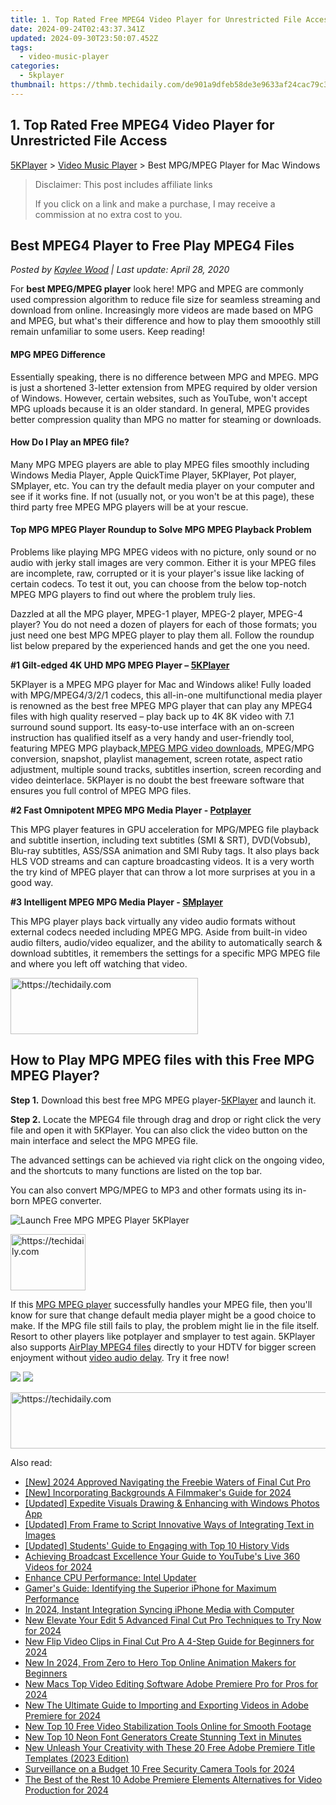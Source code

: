 ```yaml
---
title: 1. Top Rated Free MPEG4 Video Player for Unrestricted File Access
date: 2024-09-24T02:43:37.341Z
updated: 2024-09-30T23:50:07.452Z
tags:
  - video-music-player
categories:
  - 5kplayer
thumbnail: https://thmb.techidaily.com/de901a9dfeb58de3e9633af24cac79c38827e6567ccf0cdebe9976885fce2e39.png
---
```


## 1. Top Rated Free MPEG4 Video Player for Unrestricted File Access

[5KPlayer](https://tools.techidaily.com/5kplayer/products/) \> [Video Music Player](https://tools.techidaily.com/5kplayer/video-music-player/) \> Best MPG/MPEG Player for Mac Windows

>  Disclaimer: This post includes affiliate links
>
>  If you click on a link and make a purchase, I may receive a commission at no extra cost to you.
>

## Best MPEG4 Player to Free Play MPEG4 Files

 _Posted by [Kaylee Wood](https://www.quora.com/profile/Amanda-Hu-21) | Last update: April 28, 2020_

For **best MPEG/MPEG player** look here! MPG and MPEG are commonly used compression algorithm to reduce file size for seamless streaming and download from online. Increasingly more videos are made based on MPG and MPEG, but what's their difference and how to play them smooothly still remain unfamiliar to some users. Keep reading! 

#### **MPG MPEG Difference**

Essentially speaking, there is no difference between MPG and MPEG. MPG is just a shortened 3-letter extension from MPEG required by older version of Windows. However, certain websites, such as YouTube, won't accept MPG uploads because it is an older standard. In general, MPEG provides better compression quality than MPG no matter for steaming or downloads. 

#### **How Do I Play an MPEG file?**

Many MPG MPEG players are able to play MPEG files smoothly including Windows Media Player, Apple QuickTime Player, 5KPlayer, Pot player, SMplayer, etc. You can try the default media player on your computer and see if it works fine. If not (usually not, or you won't be at this page), these third party free MPEG MPG players will be at your rescue. 

#### **Top MPG MPEG Player Roundup to Solve MPG MPEG Playback Problem**

Problems like playing MPG MPEG videos with no picture, only sound or no audio with jerky stall images are very common. Either it is your MPEG files are incomplete, raw, corrupted or it is your player's issue like lacking of certain codecs. To test it out, you can choose from the below top-notch MPEG MPG players to find out where the problem truly lies. 

Dazzled at all the MPG player, MPEG-1 player, MPEG-2 player, MPEG-4 player? You do not need a dozen of players for each of those formats; you just need one best MPG MPEG player to play them all. Follow the roundup list below prepared by the experienced hands and get the one you need. 

**#1 Gilt-edged 4K UHD MPG MPEG Player – [5KPlayer](https://tools.techidaily.com/5kplayer/products/)** 

5KPlayer is a MPEG MPG player for Mac and Windows alike! Fully loaded with MPG/MPEG4/3/2/1 codecs, this all-in-one multifunctional media player is renowned as the best free MPEG MPG player that can play any MPEG4 files with high quality reserved – play back up to 4K 8K video with 7.1 surround sound support. Its easy-to-use interface with an on-screen instruction has qualified itself as a very handy and user-friendly tool, featuring MPEG MPG playback,[MPEG MPG video downloads](https://tools.techidaily.com/5kplayer/youtube-download/), MPEG/MPG conversion, snapshot, playlist management, screen rotate, aspect ratio adjustment, multiple sound tracks, subtitles insertion, screen recording and video deinterlace. 5KPlayer is no doubt the best freeware software that ensures you full control of MPEG MPG files.

**#2 Fast Omnipotent MPEG MPG Media Player - [Potplayer](https://potplayer.daum.net/)**

This MPG player features in GPU acceleration for MPG/MPEG file playback and subtitle insertion, including text subtitles (SMI & SRT), DVD(Vobsub), Blu-ray subtitles, ASS/SSA animation and SMI Ruby tags. It also plays back HLS VOD streams and can capture broadcasting videos. It is a very worth the try kind of MPEG player that can throw a lot more surprises at you in a good way.

**#3 Intelligent MPEG MPG Media Player - [SMplayer](http://smplayer.sourceforge.net/)**

This MPG player plays back virtually any video audio formats without external codecs needed including MPEG MPG. Aside from built-in video audio filters, audio/video equalizer, and the ability to automatically search & download subtitles, it remembers the settings for a specific MPG MPEG file and where you left off watching that video. 

<!-- affiliate ads begin -->
<a href="https://wigfever.sjv.io/c/5597632/2005183/22899" target="_top" id="2005183">
  <img src="//a.impactradius-go.com/display-ad/22899-2005183" border="0" alt="https://techidaily.com" width="300" height="90"/>
</a>
<img height="0" width="0" src="https://wigfever.sjv.io/i/5597632/2005183/22899" style="position:absolute;visibility:hidden;" border="0" />
<!-- affiliate ads end -->

## How to Play MPG MPEG files with this Free MPG MPEG Player?

**Step 1\.** Download this best free MPG MPEG player-[5KPlayer](https://tools.techidaily.com/5kplayer/products/) and launch it.

**Step 2.** Locate the MPEG4 file through drag and drop or right click the very file and open it with 5KPlayer. You can also click the video button on the main interface and select the MPG MPEG file.

The advanced settings can be achieved via right click on the ongoing video, and the shortcuts to many functions are listed on the top bar.

You can also convert MPG/MPEG to MP3 and other formats using its in-born MPEG converter.

![Launch Free MPG MPEG Player 5KPlayer](https://www.5kplayer.com/video-music-player/img/youtube-0119-01.png) 

<!-- affiliate ads begin -->
<a href="https://bluettiit.sjv.io/c/5597632/2148127/17093" target="_top" id="2148127">
  <img src="//a.impactradius-go.com/display-ad/17093-2148127" border="0" alt="https://techidaily.com" width="120" height="90"/>
</a>
<img height="0" width="0" src="https://bluettiit.sjv.io/i/5597632/2148127/17093" style="position:absolute;visibility:hidden;" border="0" />
<!-- affiliate ads end -->

If this [MPG MPEG player](https://tools.techidaily.com/5kplayer/video-music-player/) successfully handles your MPEG file, then you'll know for sure that change default media player might be a good choice to make. If the MPG file still fails to play, the problem might lie in the file itself. Resort to other players like potplayer and smplayer to test again. 5KPlayer also supports [AirPlay MPEG4 files](https://tools.techidaily.com/5kplayer/airplay/) directly to your HDTV for bigger screen enjoyment without [video audio delay](https://tools.techidaily.com/5kplayer/airplay/). Try it free now!

[![](https://www.5kplayer.com/video-music-player/../button/freedownbackwin.png)](https://tools.techidaily.com/5kplayer/products/) [![](https://www.5kplayer.com/video-music-player/../button/freedownbackmac.png)](https://tools.techidaily.com/5kplayer/products/)

<!-- affiliate ads begin -->
<a href="https://ephamedtechinc.pxf.io/c/5597632/2137224/26400" target="_top" id="2137224">
  <img src="//a.impactradius-go.com/display-ad/26400-2137224" border="0" alt="https://techidaily.com" width="728" height="90"/>
</a>
<img height="0" width="0" src="https://ephamedtechinc.pxf.io/i/5597632/2137224/26400" style="position:absolute;visibility:hidden;" border="0" />
<!-- affiliate ads end -->

<ins class="adsbygoogle"
     style="display:block"
     data-ad-format="autorelaxed"
     data-ad-client="ca-pub-7571918770474297"
     data-ad-slot="1223367746"></ins>

<ins class="adsbygoogle"
     style="display:block"
     data-ad-client="ca-pub-7571918770474297"
     data-ad-slot="8358498916"
     data-ad-format="auto"
     data-full-width-responsive="true"></ins>

<span class="atpl-alsoreadstyle">Also read:</span>
<div><ul>
<li><a href="https://fox-info.techidaily.com/new-2024-approved-navigating-the-freebie-waters-of-final-cut-pro/"><u>[New] 2024 Approved Navigating the Freebie Waters of Final Cut Pro</u></a></li>
<li><a href="https://fox-glue.techidaily.com/new-incorporating-backgrounds-a-filmmakers-guide-for-2024/"><u>[New] Incorporating Backgrounds A Filmmaker's Guide for 2024</u></a></li>
<li><a href="https://some-knowledge.techidaily.com/updated-expedite-visuals-drawing-and-enhancing-with-windows-photos-app/"><u>[Updated] Expedite Visuals Drawing & Enhancing with Windows Photos App</u></a></li>
<li><a href="https://some-techniques.techidaily.com/updated-from-frame-to-script-innovative-ways-of-integrating-text-in-images/"><u>[Updated] From Frame to Script Innovative Ways of Integrating Text in Images</u></a></li>
<li><a href="https://facebook-video-footage.techidaily.com/updated-students-guide-to-engaging-with-top-10-history-vids/"><u>[Updated] Students' Guide to Engaging with Top 10 History Vids</u></a></li>
<li><a href="https://youtube-lab.techidaily.com/ving-broadcast-excellence-your-guide-to-youtubes-live-360-videos-for-2024/"><u>Achieving Broadcast Excellence Your Guide to YouTube's Live 360 Videos for 2024</u></a></li>
<li><a href="https://driver-install.techidaily.com/enhance-cpu-performance-intel-updater/"><u>Enhance CPU Performance: Intel Updater</u></a></li>
<li><a href="https://tech-recovery.techidaily.com/gamers-guide-identifying-the-superior-iphone-for-maximum-performance/"><u>Gamer's Guide: Identifying the Superior iPhone for Maximum Performance</u></a></li>
<li><a href="https://extra-support.techidaily.com/in-2024-instant-integration-syncing-iphone-media-with-computer/"><u>In 2024, Instant Integration Syncing iPhone Media with Computer</u></a></li>
<li><a href="https://video-creation-software.techidaily.com/new-elevate-your-edit-5-advanced-final-cut-pro-techniques-to-try-now-for-2024/"><u>New Elevate Your Edit 5 Advanced Final Cut Pro Techniques to Try Now for 2024</u></a></li>
<li><a href="https://video-creation-software.techidaily.com/new-flip-video-clips-in-final-cut-pro-a-4-step-guide-for-beginners-for-2024/"><u>New Flip Video Clips in Final Cut Pro A 4-Step Guide for Beginners for 2024</u></a></li>
<li><a href="https://video-creation-software.techidaily.com/new-in-2024-from-zero-to-hero-top-online-animation-makers-for-beginners/"><u>New In 2024, From Zero to Hero Top Online Animation Makers for Beginners</u></a></li>
<li><a href="https://video-creation-software.techidaily.com/new-macs-top-video-editing-software-adobe-premiere-pro-for-pros-for-2024/"><u>New Macs Top Video Editing Software Adobe Premiere Pro for Pros for 2024</u></a></li>
<li><a href="https://video-creation-software.techidaily.com/new-the-ultimate-guide-to-importing-and-exporting-videos-in-adobe-premiere-for-2024/"><u>New The Ultimate Guide to Importing and Exporting Videos in Adobe Premiere for 2024</u></a></li>
<li><a href="https://video-creation-software.techidaily.com/new-top-10-free-video-stabilization-tools-online-for-smooth-footage/"><u>New Top 10 Free Video Stabilization Tools Online for Smooth Footage</u></a></li>
<li><a href="https://video-creation-software.techidaily.com/new-top-10-neon-font-generators-create-stunning-text-in-minutes/"><u>New Top 10 Neon Font Generators Create Stunning Text in Minutes</u></a></li>
<li><a href="https://video-creation-software.techidaily.com/new-unleash-your-creativity-with-these-20-free-adobe-premiere-title-templates-2023-edition/"><u>New Unleash Your Creativity with These 20 Free Adobe Premiere Title Templates (2023 Edition)</u></a></li>
<li><a href="https://video-creation-software.techidaily.com/surveillance-on-a-budget-10-free-security-camera-tools-for-2024/"><u>Surveillance on a Budget 10 Free Security Camera Tools for 2024</u></a></li>
<li><a href="https://video-content-creator.techidaily.com/the-best-of-the-rest-10-adobe-premiere-elements-alternatives-for-video-production-for-2024/"><u>The Best of the Rest 10 Adobe Premiere Elements Alternatives for Video Production for 2024</u></a></li>
</ul></div>

